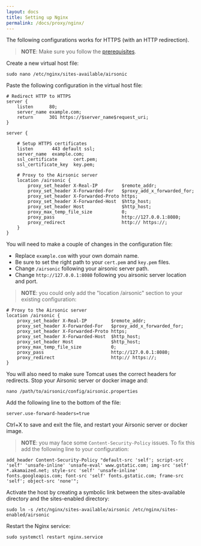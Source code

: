 ```yaml
---
layout: docs
title: Setting up Nginx
permalink: /docs/proxy/nginx/
---
```


The following configurations works for HTTPS (with an HTTP redirection).

> **NOTE**: Make sure you follow the [prerequisites](/docs/proxy/prerequisites/).

Create a new virtual host file:

```
sudo nano /etc/nginx/sites-available/airsonic
```

Paste the following configuration in the virtual host file:

```nginx
# Redirect HTTP to HTTPS
server {
    listen      80;
    server_name example.com;
    return      301 https://$server_name$request_uri;
}

server {

    # Setup HTTPS certificates
    listen       443 default ssl;
    server_name  example.com;
    ssl_certificate      cert.pem;
    ssl_certificate_key  key.pem;

    # Proxy to the Airsonic server
    location /airsonic {
        proxy_set_header X-Real-IP         $remote_addr;
        proxy_set_header X-Forwarded-For   $proxy_add_x_forwarded_for;
        proxy_set_header X-Forwarded-Proto https;
        proxy_set_header X-Forwarded-Host  $http_host;
        proxy_set_header Host              $http_host;
        proxy_max_temp_file_size           0;
        proxy_pass                         http://127.0.0.1:8080;
        proxy_redirect                     http:// https://;
    }
}
```

You will need to make a couple of changes in the configuration file:
- Replace `example.com` with your own domain name.
- Be sure to set the right path to your `cert.pem` and `key.pem` files.
- Change `/airsonic` following your airsonic server path.
- Change `http://127.0.0.1:8080` following you airsonic server location and port.
> **NOTE**:  you could only add the "location /airsonic" section to your existing configuration:
```nginx
# Proxy to the Airsonic server
location /airsonic {
    proxy_set_header X-Real-IP         $remote_addr;
    proxy_set_header X-Forwarded-For   $proxy_add_x_forwarded_for;
    proxy_set_header X-Forwarded-Proto https;
    proxy_set_header X-Forwarded-Host  $http_host;
    proxy_set_header Host              $http_host;
    proxy_max_temp_file_size           0;
    proxy_pass                         http://127.0.0.1:8080;
    proxy_redirect                     http:// https://;
}
```
You will also need to make sure Tomcat uses the correct headers for redirects. Stop your Airsonic server or docker image and:
```
nano /path/to/airsonic/config/airsonic.properties
```
Add the following line to the bottom of the file:
```
server.use-forward-headers=true
```
Ctrl+X to save and exit the file, and restart your Airsonic server or docker image.

> **NOTE**:  you may face some `Content-Security-Policy` issues. To fix this add the following line to your configuration:
```nginx
add_header Content-Security-Policy "default-src 'self'; script-src 'self' 'unsafe-inline' 'unsafe-eval' www.gstatic.com; img-src 'self' *.akamaized.net; style-src 'self' 'unsafe-inline' fonts.googleapis.com; font-src 'self' fonts.gstatic.com; frame-src 'self'; object-src 'none'";
```

Activate the host by creating a symbolic link between the sites-available directory and the sites-enabled directory:

```
sudo ln -s /etc/nginx/sites-available/airsonic /etc/nginx/sites-enabled/airsonic
```

Restart the Nginx service:

```
sudo systemctl restart nginx.service
```
